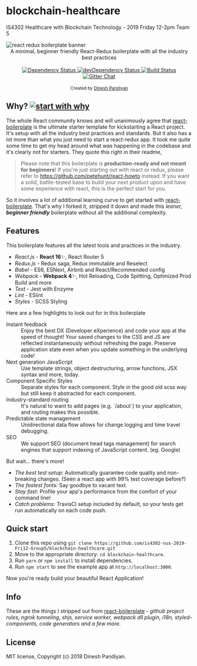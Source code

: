 # blockchain-healthcare
IS4302 Healthcare with Blockchain Technology - 2019 Friday 12-2pm Team 5


<img src="https://raw.githubusercontent.com/flexdinesh/react-redux-boilerplate/master/app/components/Header/images/banner.jpg" alt="react redux boilerplate banner" align="center" />

<br />

<div align="center">A minimal, beginner friendly React-Redux boilerplate with all the industry best practices</div>

<br />

<div align="center">
  <!-- Dependency Status -->
  <a href="https://david-dm.org/flexdinesh/react-redux-boilerplate">
    <img src="https://david-dm.org/flexdinesh/react-redux-boilerplate.svg" alt="Dependency Status" />
  </a>
  <!-- devDependency Status -->
  <a href="https://david-dm.org/flexdinesh/react-redux-boilerplate#info=devDependencies">
    <img src="https://david-dm.org/flexdinesh/react-redux-boilerplate/dev-status.svg" alt="devDependency Status" />
  </a>
  <!-- Build Status -->
  <a href="https://travis-ci.org/flexdinesh/react-redux-boilerplate">
    <img src="https://travis-ci.org/flexdinesh/react-redux-boilerplate.svg" alt="Build Status" />
  </a>
  <!-- Gitter -->
  <a href="https://gitter.im/flexdinesh/react-redux-boilerplate">
    <img src="https://camo.githubusercontent.com/54dc79dc7da6b76b17bc8013342da9b4266d993c/68747470733a2f2f6261646765732e6769747465722e696d2f6d78737462722f72656163742d626f696c6572706c6174652e737667" alt="Gitter Chat" />
  </a>
</div>

<br />

<div align="center">
  <sub>Created by <a href="https://twitter.com/flexdinesh">Dinesh Pandiyan</a></sub>
</div>


## Why? [![start with why](https://img.shields.io/badge/start%20with-why%3F-brightgreen.svg?style=flat)](http://www.ted.com/talks/simon_sinek_how_great_leaders_inspire_action)

The whole React community knows and will unanimously agree that [react-boilerplate](https://github.com/react-boilerplate/react-boilerplate) is the ultimate starter template for kickstarting a React project. It's setup with all the industry best practices and standards. But it also has a lot more than what you just need to start a react-redux app. It took me quite some time to get my head around what was happening in the codebase and it's clearly not for starters. They quote this right in their readme,

> Please note that this boilerplate is **production-ready and not meant for beginners**! If you're just starting out with react or redux, please refer to https://github.com/petehunt/react-howto instead. If you want a solid, battle-tested base to build your next product upon and have some experience with react, this is the perfect start for you.

So it involves a lot of additional learning curve to get started with [react-boilerplate](https://github.com/react-boilerplate/react-boilerplate). That's why I forked it, stripped it down and made this _leaner, **beginner friendly**_ boilerplate without all the additional complexity.


## Features

This boilerplate features all the latest tools and practices in the industry.

- _React.js_ - **React 16**✨, React Router 5
- _Redux.js_ - Redux saga, Redux immutable and Reselect
- _Babel_ - ES6, ESNext, Airbnb and React/Recommended config
- _Webpack_ - **Webpack 4**✨, Hot Reloading, Code Splitting, Optimized Prod Build and more
- _Test_ - Jest with Enzyme
- _Lint_ - ESlint
- _Styles_ - SCSS Styling

Here are a few highlights to look out for in this boilerplate 

<dl>
  <dt>Instant feedback</dt>
  <dd>Enjoy the best DX (Developer eXperience) and code your app at the speed of thought! Your saved changes to the CSS and JS are reflected instantaneously without refreshing the page. Preserve application state even when you update something in the underlying code!</dd>

  <dt>Next generation JavaScript</dt>
  <dd>Use template strings, object destructuring, arrow functions, JSX syntax and more, today.</dd>

  <dt>Component Specific Styles</dt>
  <dd>Separate styles for each component. Style in the good old scss way but still keep it abstracted for each component.</dd>

  <dt>Industry-standard routing</dt>
  <dd>It's natural to want to add pages (e.g. `/about`) to your application, and routing makes this possible.</dd>

  <dt>Predictable state management</dt>
  <dd>Unidirectional data flow allows for change logging and time travel debugging.</dd>

  <dt>SEO</dt>
  <dd>We support SEO (document head tags management) for search engines that support indexing of JavaScript content. (eg. Google)</dd>
</dl>

But wait... there's more!

  - *The best test setup:* Automatically guarantee code quality and non-breaking
    changes. (Seen a react app with 99% test coverage before?)
  - *The fastest fonts:* Say goodbye to vacant text.
  - *Stay fast*: Profile your app's performance from the comfort of your command
    line!
  - *Catch problems:* TravisCI setup included by default, so your
    tests get run automatically on each code push.


## Quick start

1. Clone this repo using `git clone https://github.com/is4302-nus-2019-Fri12-Group5/blockchain-healthcare.git`
2. Move to the appropriate directory: `cd blockchain-healthcare`.<br />
3. Run `yarn` or `npm install` to install dependencies.<br />
4. Run `npm start` to see the example app at `http://localhost:3000`.

Now you're ready build your beautiful React Application!


## Info

These are the things I stripped out from [react-boilerplate](https://github.com/react-boilerplate/react-boilerplate) - _github project rules, ngrok tunneling, shjs, service worker, webpack dll plugin, i18n, styled-components, code generators and a few more._


## License

MIT license, Copyright (c) 2018 Dinesh Pandiyan.
